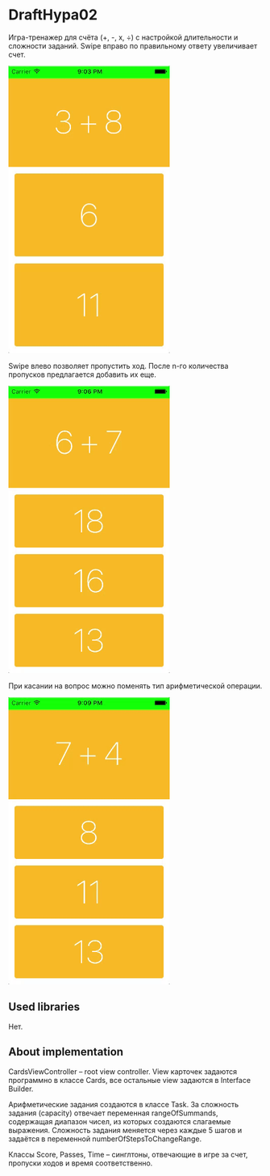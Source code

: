 # DraftHypa02
Игра-тренажер для счёта (+, -, x, ÷) c настройкой длительности и сложности заданий. Swipe вправо по правильному ответу увеличивает счет.

<img src="Screenshots/right_answer+end_screen.gif" width="320" />

Swipe влево позволяет пропустить ход. После n-го количества пропусков предлагается добавить их еще.

<img src="Screenshots/pass+add_passes.gif" width="320" />

При касании на вопрос можно поменять тип арифметической операции.

<img src="Screenshots/change_operation.gif" width="320" />

## Used libraries

Нет.

## About implementation

CardsViewController – root view controller.
View карточек задаются программно в классе Cards, все остальные view задаются в Interface Builder.

Арифметические задания создаются в классе Task. За сложность задания (capacity) отвечает переменная rangeOfSummands, содержащая диапазон чисел, из которых создаются слагаемые выражения. Сложность задания меняется через каждые 5 шагов и задаётся в переменной numberOfStepsToChangeRange.

Классы Score, Passes, Time – синглтоны, отвечающие в игре за счет, пропуски ходов и время соответственно.

